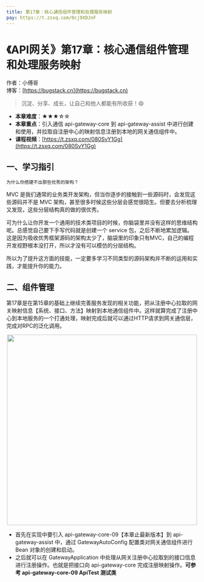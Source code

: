 ```yaml
---
title: 第17章：核心通信组件管理和处理服务映射
pay: https://t.zsxq.com/0cj9XDJnF
---
```


# 《API网关》第17章：核心通信组件管理和处理服务映射

作者：小傅哥
<br/>博客：[https://bugstack.cn](https://bugstack.cn)

>沉淀、分享、成长，让自己和他人都能有所收获！😄

- **本章难度**：★★★☆☆
- **本章重点**：引入通信 api-gateway-core 到 api-gateway-assist 中进行创建和使用，并拉取自注册中心的映射信息注册到本地的网关通信组件中。
- **课程视频**：[https://t.zsxq.com/080SvY1Gg](https://t.zsxq.com/080SvY1Gg)

## 一、学习指引

`为什么你搭建不出那些优秀的架构？`

MVC 是我们通常的业务类开发架构，但当你逐步的接触到一些源码时，会发现这些源码并不是 MVC 架构，甚至很多时候这些分层会感觉很陌生。但要去分析梳理又发现，这些分层结构真的做的很优秀。

可为什么让你开发一个通用的技术类项目的时候，你脑袋里并没有这样的思维结构呢。总感觉自己要下手写代码就是创建一个 service 包，之后不断地累加逻辑。这是因为吸收优秀框架源码的架构太少了，脑袋里的印象只有MVC，自己的编程开发视野根本没打开，所以才没有可以模仿的分层结构。

所以为了提升这方面的技能，一定要多学习不同类型的源码架构并不断的运用和实践，才能提升你的能力。

## 二、组件管理

第17章是在第15章的基础上继续完善服务发现的相关功能，把从注册中心拉取的网关映射信息【系统、接口、方法】映射到本地通信组件中。这样就算完成了注册中心到本地服务的一个打通处理，映射完成后就可以通过HTTP请求到网关通信层，完成对RPC的泛化调用。

<div align="center">
    <img src="https://bugstack.cn/images/article/assembly/api-gateway/api-gateway-17-01.png?raw=true" width="500px">
</div>

- 首先在实现中要引入 api-gateway-core-09【本章止最新版本】到 api-gateway-assist 中，通过 GatewayAutoConfig 配置类对网关通信组件进行 Bean 对象的创建和启动。
- 之后就可以在 GatewayApplication 中处理从网关注册中心拉取到的接口信息进行注册操作。也就是把接口向 api-gateway-core 完成注册映射操作。**可参考 api-gateway-core-09 ApiTest 测试类**